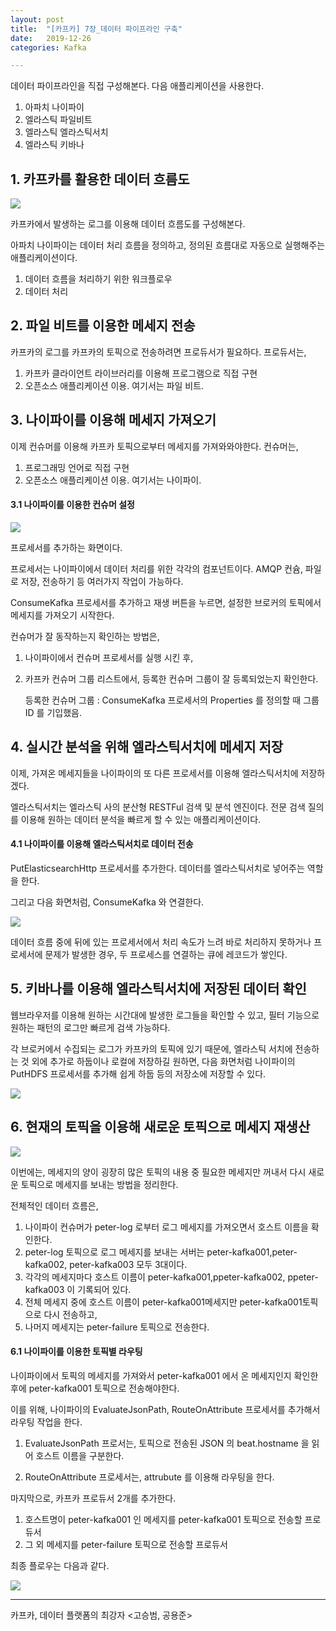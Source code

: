 ```yaml
---
layout: post
title:  "[카프카] 7장_데이터 파이프라인 구축"
date:   2019-12-26
categories: Kafka

---
```


데이터 파이프라인을 직접 구성해본다. 다음 애플리케이션을 사용한다.

1. 아파치 나이파이
2. 엘라스틱 파일비트
3. 엘라스틱 엘라스틱서치
4. 엘라스틱 키바나

## 1. 카프카를 활용한 데이터 흐름도

![](/image/kafka_chapter07_01.png)

카프카에서 발생하는 로그를 이용해 데이터 흐름도를 구성해본다.

아파치 나이파이는 데이터 처리 흐름을 정의하고, 정의된 흐름대로 자동으로 실행해주는 애플리케이션이다.

1. 데이터 흐름을 처리하기 위한 워크플로우
2. 데이터 처리

## 2. 파일 비트를 이용한 메세지 전송

카프카의 로그를 카프카의 토픽으로 전송하려면 프로듀서가 필요하다. 프로듀서는,

1. 카프카 클라이언트 라이브러리를 이용해 프로그램으로 직접 구현
2. 오픈소스 애플리케이션 이용. 여기서는 파일 비트.

## 3. 나이파이를 이용해 메세지 가져오기

이제 컨슈머를 이용해 카프카 토픽으로부터 메세지를 가져와와야한다. 컨슈머는,

1. 프로그래밍 언어로 직접 구현
2. 오픈소스 애플리케이션 이용. 여기서는 나이파이.

#### 3.1 나이파이를 이용한 컨슈머 설정

![](/image/kafka_chapter07_02.png)

프로세서를 추가하는 화면이다.

프로세서는 나이파이에서 데이터 처리를 위한 각각의 컴포넌트이다. AMQP 컨슘, 파일로 저장, 전송하기 등 여러가지 작업이 가능하다.

ConsumeKafka 프로세서를 추가하고 재생 버튼을 누르면, 설정한 브로커의 토픽에서 메세지를 가져오기 시작한다.

컨슈머가 잘 동작하는지 확인하는 방법은,

1. 나이파이에서 컨슈머 프로세서를 실행 시킨 후,

2. 카프카 컨슈머 그룹 리스트에서, 등록한 컨슈머 그룹이 잘 등록되었는지 확인한다.

   등록한 컨슈머 그룹 : ConsumeKafka 프로세서의 Properties 를 정의할 때 그룹 ID 를 기입했음.

## 4. 실시간 분석을 위해 엘라스틱서치에 메세지 저장

이제, 가져온 메세지들을 나이파이의 또 다른 프로세서를 이용해 엘라스틱서치에 저장하겠다.

엘라스틱서치는 엘라스틱 사의 분산형 RESTFul 검색 및 분석 엔진이다. 전문 검색 질의를 이용해 원하는 데이터 분석을 빠르게 할 수 있는 애플리케이션이다.

#### 4.1 나이파이를 이용해 엘라스틱서치로 데이터 전송

PutElasticsearchHttp 프로세서를 추가한다. 데이터를 엘라스틱서치로 넣어주는 역할을 한다.

그리고 다음 화면처럼, ConsumeKafka 와 연결한다.

![](/image/kafka_chapter07_03.png)

데이터 흐름 중에 뒤에 있는 프로세서에서 처리 속도가 느려 바로 처리하지 못하거나 프로세서에 문제가 발생한 경우, 두 프로세스를 연결하는 큐에 레코드가 쌓인다.

## 5. 키바나를 이용해 엘라스틱서치에 저장된 데이터 확인

웹브라우저를 이용해 원하는 시간대에 발생한 로그들을 확인할 수 있고, 필터 기능으로 원하는 패턴의 로그만 빠르게 검색 가능하다.

각 브로커에서 수집되는 로그가 카프카의 토픽에 있기 때문에, 엘라스틱 서치에 전송하는 것 외에 추가로 하둡이나 로컬에 저장하길 원하면, 다음 화면처럼 나이파이의 PutHDFS 프로세서를 추가해 쉽게 하둡 등의 저장소에 저장할 수 있다.

![](/image/kafka_chapter07_04.png)

## 6. 현재의 토픽을 이용해 새로운 토픽으로 메세지 재생산

![](/image/kafka_chapter07_05.png)

이번에는, 메세지의 양이 굉장히 많은 토픽의 내용 중 필요한 메세지만 꺼내서 다시 새로운 토픽으로 메세지를 보내는 방법을 정리한다.

전체적인 데이터 흐름은,

1. 나이파이 컨슈머가 peter-log 로부터 로그 메세지를 가져오면서 호스트 이름을 확인한다.
2. peter-log 토픽으로 로그 메세지를 보내는 서버는 peter-kafka001,peter-kafka002, peter-kafka003 모두 3대이다.
3. 각각의 메세지마다 호스트 이름이 peter-kafka001,ppeter-kafka002, ppeter-kafka003 이 기록되어 있다.
4. 전체 메세지 중에 호스트 이름이 peter-kafka001메세지만 peter-kafka001토픽으로 다시 전송하고,
5. 나머지 메세지는 peter-failure 토픽으로 전송한다.

#### 6.1 나이파이를 이용한 토픽별 라우팅

나이파이에서 토픽의 메세지를 가져와서 peter-kafka001 에서 온 메세지인지 확인한 후에 peter-kafka001 토픽으로 전송해야한다. 

이를 위해, 나이파이의 EvaluateJsonPath, RouteOnAttribute 프로세서를 추가해서 라우팅 작업을 한다.

1. EvaluateJsonPath 프로서는, 토픽으로 전송된 JSON 의 beat.hostname 을 읽어 호스트 이름을 구분한다.

2. RouteOnAttribute 프로세서는, attrubute 를 이용해 라우팅을 한다.

마지막으로, 카프카 프로듀서 2개를 추가한다.

1. 호스트명이 peter-kafka001 인 메세지를  peter-kafka001 토픽으로 전송할 프로듀서
2. 그 외 메세지를  peter-failure 토픽으로 전송할 프로듀서

최종 플로우는 다음과 같다.

![](/image/kafka_chapter07_06.png)

---

카프카, 데이터 플랫폼의 최강자 <고승범, 공용준>